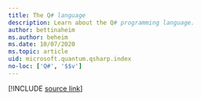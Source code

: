 ```yaml
---
title: The Q# language
description: Learn about the Q# programming language.
author: bettinaheim
ms.author: beheim
ms.date: 10/07/2020
ms.topic: article
uid: microsoft.quantum.qsharp.index
no-loc: ['Q#', '$$v']
---
```


<!---
# Q# language
-->

[!INCLUDE [source link](~/includes/qsharp-language/Specifications/Language/readme.md)]
